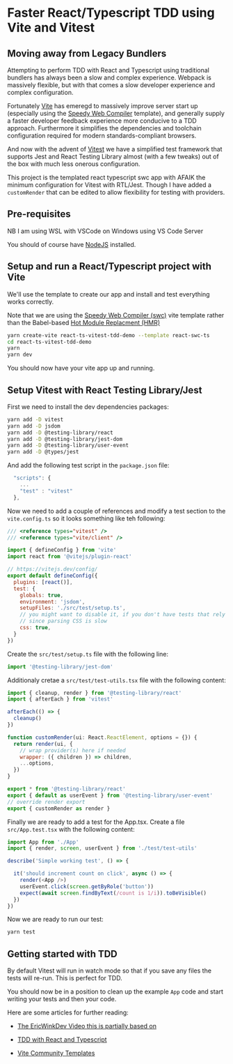 # Faster React/Typescript TDD using Vite and Vitest

## Moving away from Legacy Bundlers
Attempting to perform TDD with React and Typescript using traditional bundlers has always been a slow and complex experience. Webpack is massively flexible, but with that comes a slow developer experience and complex configuration. 

Fortunately [Vite](https://vitejs.dev/) has emeregd to massively improve server start up (especially using the [Speedy Web Compiler](https://www.dhiwise.com/post/maximize-performance-how-swc-enhances-vite-and-react) template), and generally supply a faster developer feedback experience more conducive to a TDD approach. Furthermore it simplifies the dependencies and toolchain configuration required for modern standards-compliant browsers.   

And now with the advent of [Vitest](https://vitest.dev/) we have a simplified test framework that supports Jest and React Testing Library almost (with a few tweaks) out of the box with much less onerous configuration.

This project is the templated react typescript swc app with AFAIK the minimum configuration for Vitest with RTL/Jest. Though I have added a `customRender` that can be edited to allow flexibility for testing with providers.

## Pre-requisites
NB I am using WSL with VSCode on Windows using VS Code Server

You should of course have [NodeJS](https://nodejs.org/en/learn/getting-started/how-to-install-nodejs) installed.

## Setup and run a React/Typescript project with Vite
We'll use the template to create our app and install and test everything works correctly.

Note that we are using the [Speedy Web Compiler (swc)](https://swc.rs/) vite template rather than the Babel-based [Hot Module Replacment (HMR)]()
```bash
yarn create-vite react-ts-vitest-tdd-demo --template react-swc-ts
cd react-ts-vitest-tdd-demo
yarn
yarn dev
```
You should now have your vite app up and running.

## Setup Vitest with React Testing Library/Jest

First we need to install the dev dependencies packages:

```bash
yarn add -D vitest
yarn add -D jsdom
yarn add -D @testing-library/react
yarn add -D @testing-library/jest-dom 
yarn add -D @testing-library/user-event 
yarn add -D @types/jest
```

And add the following test script in the `package.json` file:

```js
  "scripts": {
    ...
    "test" : "vitest"
  },
```

Now we need to add a couple of references and modify a test section to the `vite.config.ts` so it looks something like teh following:

```js
/// <reference types="vitest" />
/// <reference types="vite/client" />

import { defineConfig } from 'vite'
import react from '@vitejs/plugin-react'

// https://vitejs.dev/config/
export default defineConfig({
  plugins: [react()],
  test: {
    globals: true,
    environment: 'jsdom',
    setupFiles: './src/test/setup.ts',
    // you might want to disable it, if you don't have tests that rely on CSS
    // since parsing CSS is slow
    css: true,    
  }
})
```

Create the `src/test/setup.ts` file with the following line:

```js
import '@testing-library/jest-dom'
```

Additionaly cretae a `src/test/test-utils.tsx` file with the following content:

```js
import { cleanup, render } from '@testing-library/react'
import { afterEach } from 'vitest'

afterEach(() => {
  cleanup()
})

function customRender(ui: React.ReactElement, options = {}) {
  return render(ui, {
    // wrap provider(s) here if needed
    wrapper: ({ children }) => children,
    ...options,
  })
}

export * from '@testing-library/react'
export { default as userEvent } from '@testing-library/user-event'
// override render export
export { customRender as render }
```

Finally we are ready to add a test for the App.tsx. Create a file `src/App.test.tsx` with the following content:

```js
import App from './App'
import { render, screen, userEvent } from './test/test-utils'

describe('Simple working test', () => {

  it('should increment count on click', async () => {
    render(<App />)
    userEvent.click(screen.getByRole('button'))
    expect(await screen.findByText(/count is 1/i)).toBeVisible()
  })
})
```

Now we are ready to run our test:

```bash
yarn test
```
## Getting started with TDD

By default Vitest will run in watch mode so that if you save any files the tests will re-run. This is perfect for TDD.

You should now be in a position to clean up the example `App` code and start writing your tests and then your code.

Here are some articles for further reading:
* [The EricWinkDev Video this is partially based on](https://www.youtube.com/watch?v=G-4zgIPsjkU)

* [TDD with React and Typescript](https://dev.to/pauleveritt/react-typescript-and-tdd-1ne7)

* [Vite Community Templates](https://github.com/vitejs/awesome-vite#templates)
